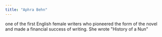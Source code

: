 ```yaml
---
title: "Aphra Behn"
---
```

one of the first English female writers who pioneered the form of the novel and made a financial success of writing. She wrote &quot;History of a Nun&quot;

